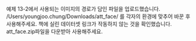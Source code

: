 예제 13-2에서 사용되는 이미지의 경로가 담인 파일을 업로드했습니다.
/Users/youngjoo.chung/Downloads/att_face/ 를 각자의 환경에 맞추어 바꾼 후 사용해주세요.
책에 실린 데이터셋 링크가 작동하지 않는 것을 확인했습니다. att_face.zip파일을 다운받아 사용해주세요.
